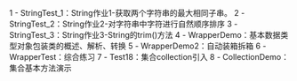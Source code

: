 1 - StringTest_1：String作业1-获取两个字符串的最大相同子串。
2 - StringTest_2：String作业2-对字符串中字符进行自然顺序排序
3 - StringTest_3：String作业3-String的trim()方法
4 - WrapperDemo：基本数据类型对象包装类的概述、解析、转换
5 - WrapperDemo2：自动装箱拆箱
6 - WrapperTest：综合练习
7 - Test18：集合collection引入
8 - CollectionDemo：集合基本方法演示
